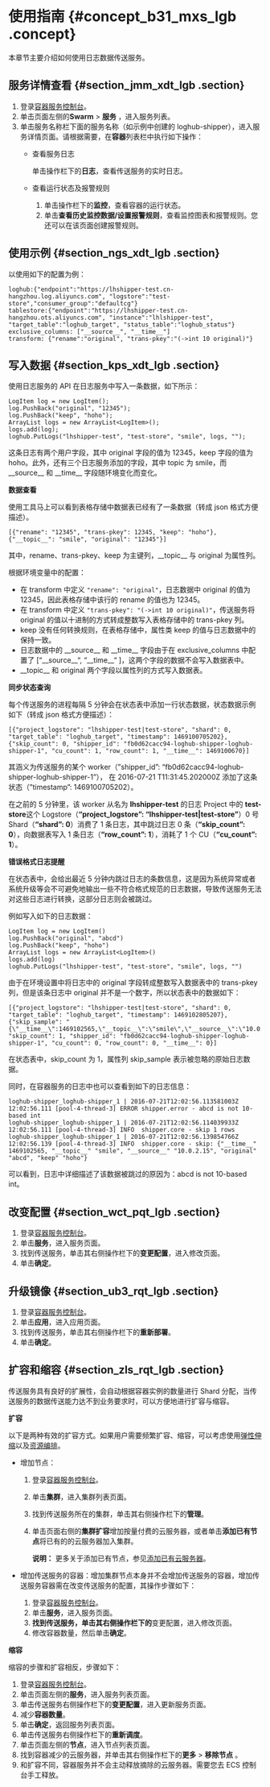 # 使用指南 {#concept_b31_mxs_lgb .concept}

本章节主要介绍如何使用日志数据传送服务。

## 服务详情查看 {#section_jmm_xdt_lgb .section}

1.  登录[容器服务控制台](https://cs.console.aliyun.com/)。
2.  单击页面左侧的**Swarm** \> **服务** ，进入服务列表。
3.  单击服务名称栏下面的服务名称（如示例中创建的 loghub-shipper），进入服务详情页面。请根据需要，在**容器**列表栏中执行如下操作：
    -   查看服务日志

        单击操作栏下的**日志**，查看传送服务的实时日志。

    -   查看运行状态及报警规则
        1.  单击操作栏下的**监控**，查看容器的运行状态。
        2.  单击**查看历史监控数据/设置报警规则**，查看监控图表和报警规则。您还可以在该页面创建报警规则。

## 使用示例 {#section_ngs_xdt_lgb .section}

以使用如下的配置为例：

```
loghub:{"endpoint":"https://lhshipper-test.cn-hangzhou.log.aliyuncs.com", "logstore":"test-store","consumer_group":"defaultcg"}
tablestore:{"endpoint":"https://lhshipper-test.cn-hangzhou.ots.aliyuncs.com", "instance":"lhlshipper-test", "target_table":"loghub_target", "status_table":"loghub_status"}
exclusive_columns: ["__source__", "__time__"]
transform: {"rename":"original", "trans-pkey":"(->int 10 original)"}
```

## 写入数据 {#section_kps_xdt_lgb .section}

使用日志服务的 API 在日志服务中写入一条数据，如下所示：

```
LogItem log = new LogItem();
log.PushBack("original", "12345");
log.PushBack("keep", "hoho");
ArrayList logs = new ArrayList<LogItem>();
logs.add(log);
loghub.PutLogs("lhshipper-test", "test-store", "smile", logs, "");
```

这条日志有两个用户字段，其中 original 字段的值为 12345，keep 字段的值为 hoho。此外，还有三个日志服务添加的字段，其中 topic 为 smile，而 \_\_source\_\_ 和 \_\_time\_\_ 字段随环境变化而变化。

 **数据查看** 

使用工具马上可以看到表格存储中数据表已经有了一条数据（转成 json 格式方便描述）。

```
[{"rename": "12345", "trans-pkey": 12345, "keep": "hoho"},
{"__topic__": "smile", "original": "12345"}]
```

其中，rename、trans-pkey、keep 为主键列，\_\_topic\_\_ 与 original 为属性列。

根据环境变量中的配置：

-   在 transform 中定义 `"rename": "original"`，日志数据中 original 的值为 12345，因此表格存储中该行的 rename 的值也为 12345。
-   在 transform 中定义 `"trans-pkey": "(->int 10 original)"`，传送服务将 original 的值以十进制的方式转成整数写入表格存储中的 trans-pkey 列。
-   keep 没有任何转换规则，在表格存储中，属性类 keep 的值与日志数据中的保持一致。
-   日志数据中的 \_\_source\_\_ 和 \_\_time\_\_ 字段由于在 exclusive\_columns 中配置了 \[“\_\_source\_\_“, “\_\_time\_\_“ \]，这两个字段的数据不会写入数据表中。
-   \_\_topic\_\_ 和 original 两个字段以属性列的方式写入数据表。

 **同步状态查询** 

每个传送服务的进程每隔 5 分钟会在状态表中添加一行状态数据，状态数据示例如下（转成 json 格式方便描述）：

```
[{"project_logstore": "lhshipper-test|test-store", "shard": 0, "target_table": "loghub_target", "timestamp": 1469100705202},
{"skip_count": 0, "shipper_id": "fb0d62cacc94-loghub-shipper-loghub-shipper-1", "cu_count": 1, "row_count": 1, "__time__": 1469100670}]
```

其涵义为传送服务的某个 worker（”shipper\_id”: “fb0d62cacc94-loghub-shipper-loghub-shipper-1”）， 在 2016-07-21 T11:31:45.202000Z 添加了这条状态（”timestamp”: 1469100705202）。

在之前的 5 分钟里，该 worker 从名为 **lhshipper-test** 的日志 Project 中的 **test-store**这个 Logstore（**“project\_logstore”: “lhshipper-test|test-store”**）0 号 Shard（**“shard”: 0**）消费了 1 条日志，其中跳过日志 0 条（**“skip\_count”: 0**），向数据表写入 1 条日志（**“row\_count”: 1**），消耗了 1 个 CU（**“cu\_count”: 1**）。

 **错误格式日志提醒** 

在状态表中，会给出最近 5 分钟内跳过日志的条数信息，这是因为系统异常或者系统升级等会不可避免地输出一些不符合格式规范的日志数据，导致传送服务无法对这些日志进行转换，这部分日志则会被跳过。

例如写入如下的日志数据：

```
LogItem log = new LogItem()
log.PushBack("original", "abcd")
log.PushBack("keep", "hoho")
ArrayList logs = new ArrayList<LogItem>()
logs.add(log)
loghub.PutLogs("lhshipper-test", "test-store", "smile", logs, "")
```

由于在环境设置中将日志中的 original 字段转成整数写入数据表中的 trans-pkey 列，但是该条日志中 original 并不是一个数字，所以状态表中的数据如下：

```
[{"project_logstore": "lhshipper-test|test-store", "shard": 0, "target_table": "loghub_target", "timestamp": 1469102805207},
{"skip_sample": "{\"__time__\":1469102565,\"__topic__\":\"smile\",\"__source__\":\"10.0.2.15\",\"original\":\"abcd\",\"keep\":\"hoho\"}", "skip_count": 1, "shipper_id": "fb0d62cacc94-loghub-shipper-loghub-shipper-1", "cu_count": 0, "row_count": 0, "__time__": 0}]
```

在状态表中，skip\_count 为 1，属性列 skip\_sample 表示被忽略的原始日志数据。

同时，在容器服务的日志中也可以查看到如下的日志信息：

```
loghub-shipper_loghub-shipper_1 | 2016-07-21T12:02:56.113581003Z 12:02:56.111 [pool-4-thread-3] ERROR shipper.error - abcd is not 10-based int
loghub-shipper_loghub-shipper_1 | 2016-07-21T12:02:56.114039933Z 12:02:56.111 [pool-4-thread-3] INFO  shipper.core - skip 1 rows
loghub-shipper_loghub-shipper_1 | 2016-07-21T12:02:56.139854766Z 12:02:56.139 [pool-4-thread-3] INFO  shipper.core - skip: {"__time__" 1469102565, "__topic__" "smile", "__source__" "10.0.2.15", "original" "abcd", "keep" "hoho"}
```

可以看到，日志中详细描述了该数据被跳过的原因为：abcd is not 10-based int。

## 改变配置 {#section_wct_pqt_lgb .section}

1.  登录[容器服务控制台](https://cs.console.aliyun.com/)。
2.  单击**服务**，进入服务页面。
3.  找到传送服务，单击其右侧操作栏下的**变更配置**，进入修改页面。
4.  单击**确定**。

## 升级镜像 {#section_ub3_rqt_lgb .section}

1.  登录[容器服务控制台](https://cs.console.aliyun.com/)。
2.  单击**应用**，进入应用页面。
3.  找到传送服务，单击其右侧操作栏下的**重新部署**。
4.  单击**确定**。

## 扩容和缩容 {#section_zls_rqt_lgb .section}

传送服务具有良好的扩展性，会自动根据容器实例的数量进行 Shard 分配，当传送服务的数据传送能力达不到业务要求时，可以方便地进行扩容与缩容。

 **扩容** 

以下是两种有效的扩容方式。如果用户需要频繁扩容、缩容，可以考虑使用[弹性伸缩](../../../../cn.zh-CN/产品简介/什么是弹性伸缩.md)以及[资源编排](../../../../cn.zh-CN/产品简介/什么是资源编排服务？.md)。

-   增加节点：
    1.  登录[容器服务控制台](https://cs.console.aliyun.com/)。
    2.  单击**集群**，进入集群列表页面。
    3.  找到传送服务所在的集群，单击其右侧操作栏下的**管理**。
    4.  单击页面右侧的**集群扩容**增加按量付费的云服务器，或者单击**添加已有节点**将已有的的云服务器加入集群。

        **说明：** 更多关于添加已有节点，参见[添加已有云服务器](../../../../cn.zh-CN/用户指南/集群管理/添加已有节点.md)。

-   增加传送服务的容器：增加集群节点本身并不会增加传送服务的容器，增加传送服务容器需在改变传送服务的配置，其操作步骤如下：
    1.  登录[容器服务控制台](https://cs.console.aliyun.com/)。
    2.  单击**服务**，进入服务页面。
    3.   **找到传送服务，单击其右侧操作栏下的**变更配置，进入修改页面。
    4.  修改容器数量，然后单击**确定**。

 **缩容** 

缩容的步骤和扩容相反，步骤如下：

1.  登录[容器服务控制台](https://cs.console.aliyun.com/)。
2.  单击页面左侧的**服务**，进入服务列表页面。
3.  单击传送服务右侧操作栏下的**变更配置**，进入更新服务页面。
4.  减少**容器数量**。
5.  单击**确定**，返回服务列表页面。
6.  单击传送服务右侧操作栏下的**重新调度**。
7.  单击页面左侧的**节点**，进入节点列表页面。
8.  找到容器减少的云服务器，并单击其右侧操作栏下的**更多** \> **移除节点** 。
9.  和扩容不同，容器服务并不会主动释放摘除的云服务器。需要您去 ECS 控制台手工释放。

